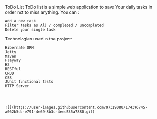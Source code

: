 ToDo List
ToDo list is a simple web application to save Your daily tasks in order not to miss anything. You can :

    Add a new task
    Filter tasks as All / completed / uncompleted
    Delete your single task

Technologies used in the project:

    Hibernate ORM
    Jetty
    Maven
    Flayway
    H2
    RESTful
    CRUD
    CSS
    JUnit functional tests
    HTTP Server

    
    
    
    ![](https://user-images.githubusercontent.com/97319080/174396745-a062b5dd-e791-4e69-8b3c-4eed735a7880.gif)

